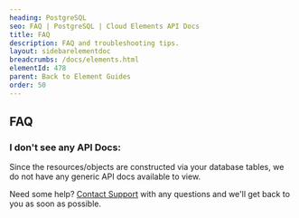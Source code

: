 ```yaml
---
heading: PostgreSQL
seo: FAQ | PostgreSQL | Cloud Elements API Docs
title: FAQ
description: FAQ and troubleshooting tips.
layout: sidebarelementdoc
breadcrumbs: /docs/elements.html
elementId: 478
parent: Back to Element Guides
order: 50
---
```


## FAQ

### I don't see any API Docs:

Since the resources/objects are constructed via your database tables, we do not have any generic API docs available to view.

Need some help? [Contact Support](mailto:support@cloud-elements.com) with any questions and we'll get back to you as soon as possible.
